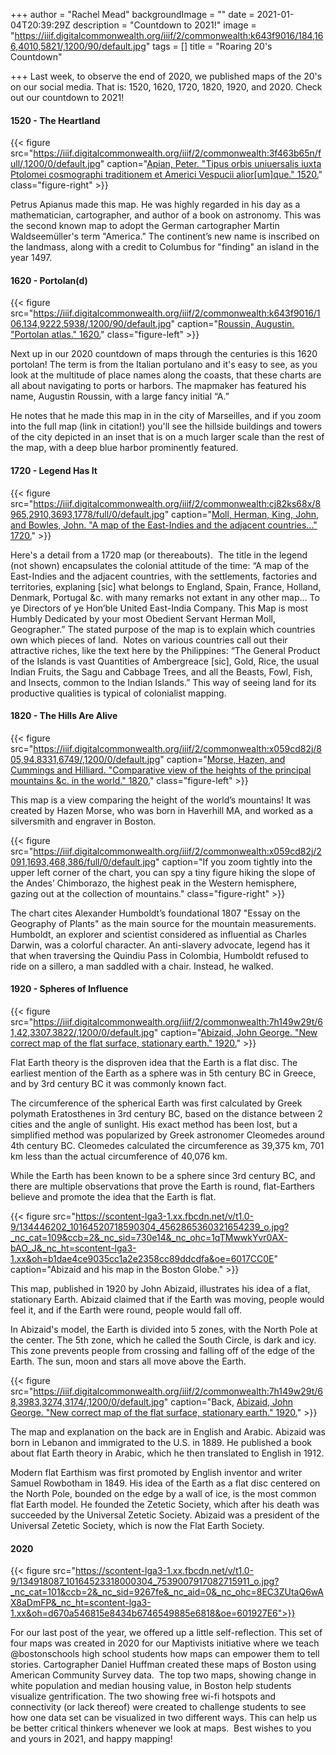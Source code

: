 +++
author = "Rachel Mead"
backgroundImage = ""
date = 2021-01-04T20:39:29Z
description = "Countdown to 2021!"
image = "https://iiif.digitalcommonwealth.org/iiif/2/commonwealth:k643f9016/184,166,4010,5821/,1200/90/default.jpg"
tags = []
title = "Roaring 20's Countdown"

+++
Last week, to observe the end of 2020, we published maps of the 20's on our social media. That is: 1520, 1620, 1720, 1820, 1920, and 2020. Check out our countdown to 2021!

#### 1520 - The Heartland

{{< figure src="https://iiif.digitalcommonwealth.org/iiif/2/commonwealth:3f463b65n/full/,1200/0/default.jpg" caption="[Apian, Peter. "Tipus orbis uniuersalis iuxta Ptolomei cosmographi traditionem et Americi Vespucii alior\[um\]que." 1520.](https://collections.leventhalmap.org/search/commonwealth:3f462s24x)" class="figure-right" >}}

Petrus Apianus made this map. He was highly regarded in his day as a mathematician, cartographer, and author of a book on astronomy. This was the second known map to adopt the German cartographer Martin Waldseemüller's term "America." The continent’s new name is inscribed on the landmass, along with a credit to Columbus for "finding" an island in the year 1497.

#### 1620 - Portolan(d)

{{< figure src="https://iiif.digitalcommonwealth.org/iiif/2/commonwealth:k643f9016/106,134,9222,5938/,1200/90/default.jpg" caption="[Roussin, Augustin. "Portolan atlas." 1620.](https://collections.leventhalmap.org/book_viewer/commonwealth:q524n163k#1/6)" class="figure-left" >}}

Next up in our 2020 countdown of maps through the centuries is this 1620 portolan! The term is from the Italian portulano and it's easy to see, as you look at the multitude of place names along the coasts, that these charts are all about navigating to ports or harbors. The mapmaker has featured his name, Augustin Roussin, with a large fancy initial “A.”

He notes that he made this map in in the city of Marseilles, and if you zoom into the full map (link in citation!) you'll see the hillside buildings and towers of the city depicted in an inset that is on a much larger scale than the rest of the map, with a deep blue harbor prominently featured.

#### 1720 - Legend Has It

{{< figure src="https://iiif.digitalcommonwealth.org/iiif/2/commonwealth:cj82ks68x/8965,2910,3693,1778/full/0/default.jpg" caption="[Moll, Herman, King, John, and Bowles, John. "A map of the East-Indies and the adjacent countries..." 1720.](https://collections.leventhalmap.org/search/commonwealth:cj82ks67n)" >}}

Here's a detail from a 1720 map (or thereabouts).⁠
⁠
The title in the legend (not shown) encapsulates the colonial attitude of the time: “A map of the East-Indies and the adjacent countries, with the settlements, factories and territories, explaning \[sic\] what belongs to England, Spain, France, Holland, Denmark, Portugal &c. with many remarks not extant in any other map… To ye Directors of ye Hon’ble United East-India Company. This Map is most Humbly Dedicated by your most Obedient Servant Herman Moll, Geographer.” The stated purpose of the map is to explain which countries own which pieces of land.⁠
⁠
Notes on various countries call out their attractive riches, like the text here by the Philippines: “The General Product of the Islands is vast Quantities of Ambergreace \[sic\], Gold, Rice, the usual Indian Fruits, the Sagu and Cabbage Trees, and all the Beasts, Fowl, Fish, and Insects, common to the Indian Islands.” This way of seeing land for its productive qualities is typical of colonialist mapping.⁠

#### 1820 - The Hills Are Alive

{{< figure src="https://iiif.digitalcommonwealth.org/iiif/2/commonwealth:x059cd82j/805,94,8331,6749/,1200/0/default.jpg" caption="[Morse, Hazen, and Cummings and Hilliard. "Comparative view of the heights of the principal mountains &c. in the world." 1820.](https://collections.leventhalmap.org/search/commonwealth:x059cd818)" class="figure-left" >}}

This map is a view comparing the height of the world’s mountains! It was created by Hazen Morse, who was born in Haverhill MA, and worked as a silversmith and engraver in Boston.⁠

{{< figure src="https://iiif.digitalcommonwealth.org/iiif/2/commonwealth:x059cd82j/2091,1693,468,386/full/0/default.jpg" caption="If you zoom tightly into the upper left corner of the chart, you can spy a tiny figure hiking the slope of the Andes’ Chimborazo, the highest peak in the Western hemisphere, gazing out at the collection of mountains." class="figure-right" >}}

The chart cites Alexander Humboldt’s foundational 1807 "Essay on the Geography of Plants" as the main source for the mountain measurements. Humboldt, an explorer and scientist considered as influential as Charles Darwin, was a colorful character. An anti-slavery advocate, legend has it that when traversing the Quindiu Pass in Colombia, Humboldt refused to ride on a sillero, a man saddled with a chair. Instead, he walked.⁠

#### 1920 - Spheres of Influence

{{< figure src="https://iiif.digitalcommonwealth.org/iiif/2/commonwealth:7h149w29t/61,42,3307,3822/,1200/0/default.jpg" caption="[Abizaid, John George. "New correct map of the flat surface, stationary earth." 1920.](https://collections.leventhalmap.org/search/commonwealth:7h149w28j)" >}}

Flat Earth theory is the disproven idea that the Earth is a flat disc. The earliest mention of the Earth as a sphere was in 5th century BC in Greece, and by 3rd century BC it was commonly known fact.

The circumference of the spherical Earth was first calculated by Greek polymath Eratosthenes in 3rd century BC, based on the distance between 2 cities and the angle of sunlight. His exact method has been lost, but a simplified method was popularized by Greek astronomer Cleomedes around 4th century BC. Cleomedes calculated the circumference as 39,375 km, 701 km less than the actual circumference of 40,076 km.

While the Earth has been known to be a sphere since 3rd century BC, and there are multiple observations that prove the Earth is round, flat-Earthers believe and promote the idea that the Earth is flat.

{{< figure src="https://scontent-lga3-1.xx.fbcdn.net/v/t1.0-9/134446202_10164520718590304_4562865360321654239_o.jpg?_nc_cat=109&ccb=2&_nc_sid=730e14&_nc_ohc=1qTMwwkYvr0AX-bAO_J&_nc_ht=scontent-lga3-1.xx&oh=b1dae4ce9035cc1a2e2358cc89ddcdfa&oe=6017CC0E" caption="Abizaid and his map in the Boston Globe." >}}

This map, published in 1920 by John Abizaid, illustrates his idea of a flat, stationary Earth. Abizaid claimed that if the Earth was moving, people would feel it, and if the Earth were round, people would fall off.

In Abizaid's model, the Earth is divided into 5 zones, with the North Pole at the center. The 5th zone, which he called the South Circle, is dark and icy. This zone prevents people from crossing and falling off of the edge of the Earth. The sun, moon and stars all move above the Earth.

{{< figure src="https://iiif.digitalcommonwealth.org/iiif/2/commonwealth:7h149w29t/68,3983,3274,3174/,1200/0/default.jpg" caption="Back, [Abizaid, John George. "New correct map of the flat surface, stationary earth." 1920.](https://collections.leventhalmap.org/search/commonwealth:7h149w28j)" >}}

The map and explanation on the back are in English and Arabic. Abizaid was born in Lebanon and immigrated to the U.S. in 1889. He published a book about flat Earth theory in Arabic, which he then translated to English in 1912.

Modern flat Earthism was first promoted by English inventor and writer Samuel Rowbotham in 1849. His idea of the Earth as a flat disc centered on the North Pole, bounded on the edge by a wall of ice, is the most common flat Earth model. He founded the Zetetic Society, which after his death was succeeded by the Universal Zetetic Society. Abizaid was a president of the Universal Zetetic Society, which is now the Flat Earth Society.

#### 2020

{{< figure src="https://scontent-lga3-1.xx.fbcdn.net/v/t1.0-9/134918087_10164523318000304_7539007917082715911_o.jpg?_nc_cat=101&ccb=2&_nc_sid=9267fe&_nc_aid=0&_nc_ohc=8EC3ZUtaQ6wAX8aDmFP&_nc_ht=scontent-lga3-1.xx&oh=d670a546815e8434b6746549885e6818&oe=601927E6">}}

For our last post of the year, we offered up a little self-reflection. This set of four maps was created in 2020 for our Maptivists initiative where we teach @bostonschools high school students how maps can empower them to tell stories. Cartographer Daniel Huffman created these maps of Boston using American Community Survey data.⁠
⁠
The top two maps, showing change in white population and median housing value, in Boston help students visualize gentrification. The two showing free wi-fi hotspots and connectivity (or lack thereof) were created to challenge students to see how one data set can be visualized in two different ways. This can help us be better critical thinkers whenever we look at maps.⁠
⁠
Best wishes to you and yours in 2021, and happy mapping!